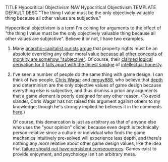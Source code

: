 TITLE Hypocritical Objectivism
NAV Hypocritical Objectivism
TEMPLATE DEFAULT
DESC "The thing I value must be the only objectively valuable thing because all other values are subjective."

Hypocritical objectivism is a term I'm coining for arguments to the effect of "the thing I value must be the only objectively valuable thing because all other values are subjective". Believe it or not, I have two examples.

1. Many [anarcho-capitalist purists](faction_ancap) [argue](shane_utilitarianism) that property rights must be an absolute overriding any other moral value [because all other concepts of morality are somehow "subjective"](https://www.youtube.com/watch?v=AspFfALQSsU&feature=youtu.be&t=119). Of course, their [claimed logical derivation for it](https://mises.org/library/argumentation-ethics-and-liberty-concise-guide) [falls apart with the tiniest smidge](https://bleedingheartlibertarians.com/2013/12/hoppes-argumentation-ethics-argument-refuted-in-under-60-seconds/) of [intellectual honesty](/protagonism/conscience).

2. I've seen a number of people do the same thing with game design. I can think of two people, [Chris Wagar](https://critpoints.net) and [mrguy888](https://reddit.com/u/mrguy888), who believe that [depth](/game_design/depth) and determinism are the only objective values of game design because everything else is subjective, and thus dismiss a priori any arguments that a game element is poorly designed for any other reason. (To avoid slander, Chris Wagar has not raised this argument against others to my knowledge; though he's strongly implied he believes it in the comments [here](https://critpoints.net/2017/09/14/hollowingembering-in-souls/).)

	Of course, this demarcation is just as arbitrary as that of anyone else who uses the "your opinion" cliche, because even depth is technically person-relative since a culture or individual who finds the game mechanics intuitively pre-solved will experience less depth, and there's nothing any *more* relative about other game design values, like the idea that [failure should not have persistent consequences](/game_design/punishment). Games exist to provide enjoyment, and psychology isn't an arbitrary mess.
